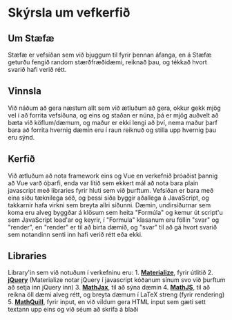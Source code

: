 # Skýrsla um vefkerfið

## Um Stæfæ
Stæfæ er vefsíðan sem við bjuggum til fyrir þennan áfanga, en á Stæfæ geturðu fengið random stærðfræðidæmi, reiknað þau, og tékkað hvort svarið hafi verið rétt.

## Vinnsla
Við náðum að gera næstum allt sem við ætluðum að gera, okkur gekk mjög vel í að forrita vefsíðuna, og eins og staðan er núna, þá er mjög auðvelt að bæta við köflum/dæmum, og maður er ekki lengi að því, nema maður þarf bara að forrita hvernig dæmin eru í raun reiknuð og stilla upp hvernig þau eru sýnd.

## Kerfið
Við ætluðum að nota framework eins og Vue en verkefnið þróaðist þannig að Vue varð óþarfi, enda var lítið sem ekkert mál að nota bara plain javascript með libraries fyrir hluti sem við þurftum.
Vefsíðan er bara með eina síðu tæknilega séð, og þessi síða byggir aðallega á JavaScript, og takkarnir hafa virkni sem breyta allri síðunni. Dæmin, undirsíðurnar sem koma eru alveg byggðar á klösum sem heita "Formúla" og kemur út script'u sem JavaScript load'ar og keyrir, í "Formula" klasanum eru föllin "svar" og "render", en "render" er til að birta dæmið, og "svar" til að gá hvort svarið sem notandinn senti inn hafi verið rétt eða ekki.

## Libraries
Library'in sem við notuðum í verkefninu eru:
	1. **[Materialize](https://materializecss.com/)**, fyrir útlitið 
	2. **[jQuery](https://jquery.com/download/)** (Materialize notar jQuery í javascript kóðanum sínum svo við þurftum að setja inn jQuery inn)
	3. **[MathJax](https://www.mathjax.org/)**, til að sýna dæmin
	4. **[MathJS](https://mathjs.org/)**, til að reikna öll dæmi alveg rétt, og breyta dæmum í LaTeX streng (fyrir rendering)
	5. **[MathQuill](http://mathquill.com/)**, fyrir input, en við vildum gera HTML input sem gæti sett textann upp eins og við séum að skrifa á blaði
